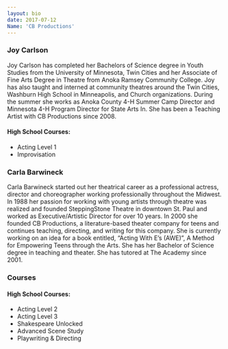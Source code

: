 ```yaml
---
layout: bio
date: 2017-07-12
Name: 'CB Productions'
---
```


### Joy Carlson
Joy Carlson has completed her Bachelors of Science degree in Youth Studies from the University of Minnesota, Twin Cities and her Associate of Fine Arts Degree in Theatre from Anoka Ramsey Community College. Joy has also taught and interned at community theatres around the Twin Cities, Washburn High School in Minneapolis, and Church organizations. During the summer she works as Anoka County 4-H Summer Camp Director and Minnesota 4-H Program Director for State Arts In. She has been a Teaching Artist with CB Productions since 2008.

#### High School Courses:
* Acting Level 1
* Improvisation


### Carla Barwineck
Carla Barwineck started out her theatrical career as a professional actress, director and choreographer working professionally throughout the Midwest. In 1988 her passion for working with young artists through theatre was realized and founded SteppingStone Theatre in downtown St. Paul and worked as Executive/Artistic Director for over 10 years. In 2000 she founded CB Productions, a literature-based theater company for teens and continues teaching, directing, and writing for this company. She is currently working on an idea for a book entitled, “Acting With E’s (AWE)”, A Method for Empowering Teens through the Arts. She has her Bachelor of Science degree in teaching and theater. She has tutored at The Academy since 2001.

### Courses
#### High School Courses:
* Acting Level 2
* Acting Level 3
* Shakespeare Unlocked
* Advanced Scene Study
* Playwriting & Directing
